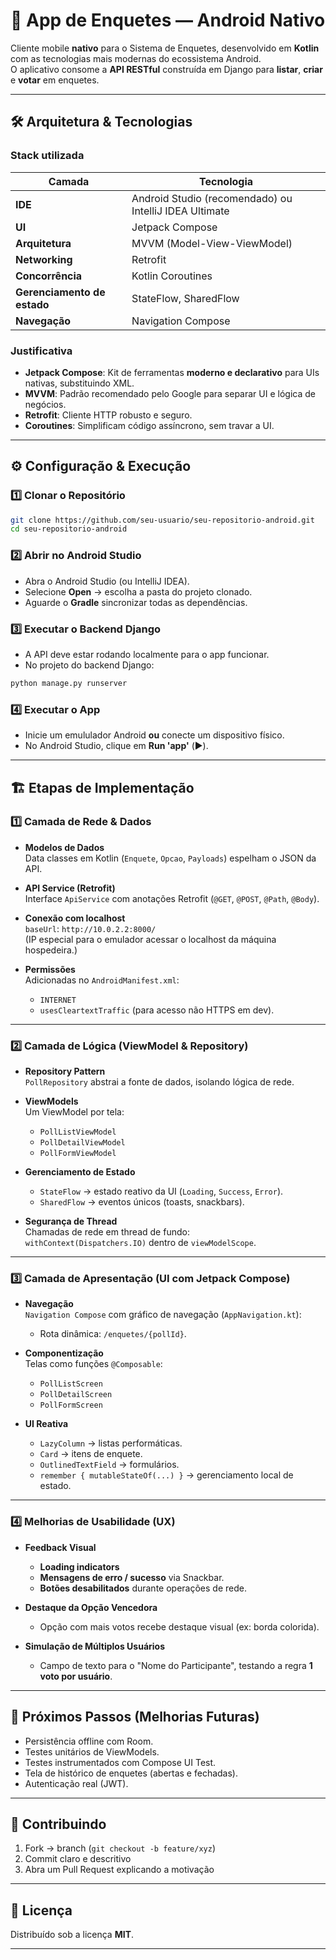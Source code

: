 # 📱 App de Enquetes — Android Nativo

Cliente mobile **nativo** para o Sistema de Enquetes, desenvolvido em **Kotlin** com as tecnologias mais modernas do ecossistema Android.  
O aplicativo consome a **API RESTful** construída em Django para **listar**, **criar** e **votar** em enquetes.

---

## 🛠️ Arquitetura & Tecnologias

### Stack utilizada

| Camada | Tecnologia |
|--------|------------|
| **IDE** | Android Studio (recomendado) ou IntelliJ IDEA Ultimate |
| **UI** | Jetpack Compose |
| **Arquitetura** | MVVM (Model-View-ViewModel) |
| **Networking** | Retrofit |
| **Concorrência** | Kotlin Coroutines |
| **Gerenciamento de estado** | StateFlow, SharedFlow |
| **Navegação** | Navigation Compose |

### Justificativa

- **Jetpack Compose**: Kit de ferramentas **moderno e declarativo** para UIs nativas, substituindo XML.
- **MVVM**: Padrão recomendado pelo Google para separar UI e lógica de negócios.
- **Retrofit**: Cliente HTTP robusto e seguro.
- **Coroutines**: Simplificam código assíncrono, sem travar a UI.

---

## ⚙️ Configuração & Execução

### 1️⃣ Clonar o Repositório

```bash
git clone https://github.com/seu-usuario/seu-repositorio-android.git
cd seu-repositorio-android
```

### 2️⃣ Abrir no Android Studio

- Abra o Android Studio (ou IntelliJ IDEA).
- Selecione **Open** → escolha a pasta do projeto clonado.
- Aguarde o **Gradle** sincronizar todas as dependências.

### 3️⃣ Executar o Backend Django

- A API deve estar rodando localmente para o app funcionar.
- No projeto do backend Django:

```bash
python manage.py runserver
```

### 4️⃣ Executar o App

- Inicie um emululador Android **ou** conecte um dispositivo físico.
- No Android Studio, clique em **Run 'app'** (▶️).

---

## 🏗️ Etapas de Implementação

### 1️⃣ Camada de Rede & Dados

- **Modelos de Dados**  
  Data classes em Kotlin (`Enquete`, `Opcao`, `Payloads`) espelham o JSON da API.

- **API Service (Retrofit)**  
  Interface `ApiService` com anotações Retrofit (`@GET`, `@POST`, `@Path`, `@Body`).

- **Conexão com localhost**  
  `baseUrl`: `http://10.0.2.2:8000/`  
  (IP especial para o emulador acessar o localhost da máquina hospedeira.)

- **Permissões**  
  Adicionadas no `AndroidManifest.xml`:
  - `INTERNET`
  - `usesCleartextTraffic` (para acesso não HTTPS em dev).

---

### 2️⃣ Camada de Lógica (ViewModel & Repository)

- **Repository Pattern**  
  `PollRepository` abstrai a fonte de dados, isolando lógica de rede.

- **ViewModels**  
  Um ViewModel por tela:
  - `PollListViewModel`
  - `PollDetailViewModel`
  - `PollFormViewModel`

- **Gerenciamento de Estado**
  - `StateFlow` → estado reativo da UI (`Loading`, `Success`, `Error`).
  - `SharedFlow` → eventos únicos (toasts, snackbars).

- **Segurança de Thread**  
  Chamadas de rede em thread de fundo:  
  `withContext(Dispatchers.IO)` dentro de `viewModelScope`.

---

### 3️⃣ Camada de Apresentação (UI com Jetpack Compose)

- **Navegação**  
  `Navigation Compose` com gráfico de navegação (`AppNavigation.kt`):
  - Rota dinâmica: `/enquetes/{pollId}`.

- **Componentização**  
  Telas como funções `@Composable`:
  - `PollListScreen`
  - `PollDetailScreen`
  - `PollFormScreen`

- **UI Reativa**  
  - `LazyColumn` → listas performáticas.
  - `Card` → itens de enquete.
  - `OutlinedTextField` → formulários.
  - `remember { mutableStateOf(...) }` → gerenciamento local de estado.

---

### 4️⃣ Melhorias de Usabilidade (UX)

- **Feedback Visual**
  - **Loading indicators**
  - **Mensagens de erro / sucesso** via Snackbar.
  - **Botões desabilitados** durante operações de rede.

- **Destaque da Opção Vencedora**
  - Opção com mais votos recebe destaque visual (ex: borda colorida).

- **Simulação de Múltiplos Usuários**
  - Campo de texto para o "Nome do Participante", testando a regra **1 voto por usuário**.

---

## 🚀 Próximos Passos (Melhorias Futuras)

- Persistência offline com Room.
- Testes unitários de ViewModels.
- Testes instrumentados com Compose UI Test.
- Tela de histórico de enquetes (abertas e fechadas).
- Autenticação real (JWT).

---

## 🤝 Contribuindo

1. Fork → branch (`git checkout -b feature/xyz`)  
2. Commit claro e descritivo  
3. Abra um Pull Request explicando a motivação

---

## 📜 Licença

Distribuído sob a licença **MIT**.

---

